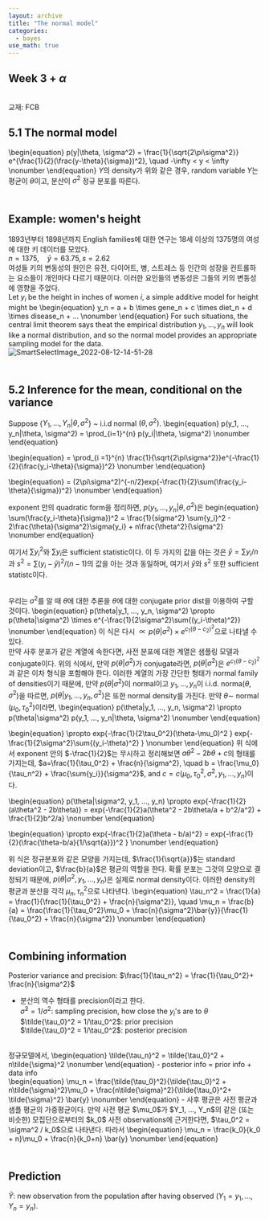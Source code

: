 ```yaml
---
layout: archive
title: "The normal model"
categories:
  - bayes
use_math: true
---
```



## Week 3 + $\alpha$

<br>교재: FCB  

5.1 The normal model
----------------------
\begin{equation}
p(y|\theta, \sigma^2) = \frac{1}{\sqrt{2\pi\sigma^2}} e^{\frac{1}{2}(\frac{y-\theta}{\sigma})^2}, \quad -\infty < y < \infty
\nonumber
\end{equation}
$Y$의 density가 위와 같은 경우, random variable $Y$는 평균이 $\theta$이고, 분산이 $\sigma^2$ 정규 분포를 따른다.  

<br>Example: women's height
--------------------
1893년부터 1898년까지 English families에 대한 연구는 18세 이상의 1375명의 여성에 대한 키 데이터를 모았다.  
$n = 1375,\quad \bar{y} = 63.75, s = 2.62$  
여성들 키의 변동성의 원인은 유전, 다이어트, 병, 스트레스 등 인간의 성장을 컨트롤하는 요소들이 개인마다 다르기 때문이다. 이러한 요인들의 변동성은 그들의 키의 변동성에 영향을 주었다.    
Let $y_i$ be the height in inches of women $i$, a simple additive model for height might be
\begin{equation}
y_n = a + b \times gene_n + c \times diet_n + d \times disease_n + ...
\nonumber
\end{equation}
For such situations, the central limit theorem says theat the empirical distribution $y_1, ..., y_n$ will look like a normal distribution, and so the normal model provides an appropriate sampling model for the data.  
![SmartSelectImage_2022-08-12-14-51-28](https://user-images.githubusercontent.com/108905986/184626233-b1c4c961-badd-4258-9772-a32706a5ee46.png)  


<br> 5.2 Inference for the mean, conditional on the variance
----------------------
Suppose {$Y_1, ..., Y_n|\theta, \sigma^2$} ~ i.i.d normal $(\theta, \sigma^2)$.
\begin{equation}
p(y_1, ..., y_n|\theta, \sigma^2) = \prod_{i=1}^{n} p(y_i|\theta, \sigma^2)
\nonumber
\end{equation}

\begin{equation}
= \prod_{i =1}^{n} \frac{1}{\sqrt{2\pi\sigma^2}}e^{-\frac{1}{2}(\frac{y_i-\theta}{\sigma})^2}
\nonumber
\end{equation}

\begin{equation}
= (2\pi\sigma^2)^{-n/2}exp\{-\frac{1}{2}\sum(\frac{y_i-\theta}{\sigma})^2\}
\nonumber
\end{equation}

exponent 안의 quadratic form을 정리하면, $p(y_1, ..., y_n|\theta, \sigma^2)$은
begin{equation}
\sum(\frac{y_i-\theta}{\sigma})^2 = \frac{1}{sigma^2} \sum{y_i}^2 - 2\frac{\theta}{\sigma^2}\sigma{y_i} + n\frac{\theta^2}{\sigma^2} 
\nonumber
end{equation}

여기서 $\sum{y_i}^2$와 $\sum{y_i}$은 sufficient statistic이다. 이 두 가지의 값을 아는 것은 $\bar{y} = \sum{y_i}/n$과 $s^2 = \sum{(y_i-\bar{y})^2}/(n-1)$의 값을 아는 것과 동일하며, 여기서 $\bar{y}$와 $s^2$ 또한 sufficient statistc이다.   

<br>우리는 $\sigma^2$를 알 때 $\theta$에 대한 추론을 $\theta$에 대한 conjugate prior dist을 이용하여 구할 것이다. 
\begin{equation}
p(\theta|y_1, ..., y_n, \sigma^2) \propto p(\theta|\sigma^2) \times e^{-\frac{1}{2\sigma^2}\sum{(y_i-\theta)^2}}
\nonumber
\end{equation}
이 식은 다시 $\propto p(\theta|\sigma^2) \times e^{c_1(\theta-c_2)^2}$으로 나타낼 수 있다.  
만약 사후 분포가 같은 계열에 속한다면, 사전 분포에 대한 계열은 샘플링 모델과 conjugate이다. 위의 식에서, 만약 $p(\theta|\sigma^2)$가 conjugate라면, $p(\theta|\sigma^2)$은 $e^{c_1(\theta-c_2)^2}$과 같은 이차 형식을 포함해야 한다. 이러한 계열의 가장 간단한 형태가 normal family of densities이기 때문에, 만약 $p(\theta|\sigma^2)$이 normal이고 $y_1,..., y_n$이 i.i.d. norma($\theta, \sigma^2$)을 따르면, $p(\theta|y_1, ..., y_n, \sigma^2)$은 또한 normal density를 가진다. 만약 $\theta \sim$ normal $(\mu_0, \tau_0^2)$이라면,
\begin{equation}
p(\theta|y_1, ..., y_n, \sigma^2) \propto p(\theta|\sigma^2) p(y_1, ..., y_n|\theta, \sigma^2)
\nonumber
\end{equation}

\begin{equation}
\propto exp\{-\frac{1}{2\tau_0^2}(\theta-\mu_0)^2 \} exp\{-\frac{1}{2\sigma^2}\sum{(y_i-\theta)^2} \}
\nonumber
\end{equation}
위 식에서 exponent 안의 $-\frac{1}{2}$는 무시하고 정리해보면 $a\theta^2 -2b\theta + c$의 형태를 가지는데, $a=\frac{1}{\tau_0^2} + \frac{n}{\sigma^2}, \quad b = \frac{\mu_0}{\tau_n^2} + \frac{\sum{y_i}}{\sigma^2}$, and $c = c(\mu_0, \tau_0^2, \sigma^2, y_1, ..., y_n)$이다.

\begin{equation}
p(\theta|\sigma^2, y_1, ..., y_n) \propto exp\{-\frac{1}{2}(a\theta^2 - 2b\theta)\} = exp\{-\frac{1}{2}a(\theta^2 - 2b\theta/a + b^2/a^2) + \frac{1}{2}b^2/a\}
\nonumber
\end{equation}

\begin{equation}
\propto exp\{-\frac{1}{2}a(\theta - b/a)^2\} = exp\{-\frac{1}{2}(\frac{\theta-b/a}{1/\sqrt{a}})^2 \}
\nonumber
\end{equation}

위 식은 정규분포와 같은 모양을 가지는데, $\frac{1}{\sqrt{a}}$는 standard deviation이고, $\frac{b}{a}$은 평균의 역할을 한다. 확률 분포는 그것의 모양으로 결정되기 때문에, $p(\theta |\sigma^2, y_1, ..., y_n)$은 실제로 normal density이다. 이러한 density의 평균과 분산을 각각 $\mu_n, \tau_n^2$으로 나타낸다. 
\begin{equation}
\tau_n^2 = \frac{1}{a} = \frac{1}{\frac{1}{\tau_0^2} + \frac{n}{\sigma^2}}, \quad  \mu_n = \frac{b}{a} = \frac{\frac{1}{\tau_0^2}\mu_0 + \frac{n}{\sigma^2}\bar{y}}{\frac{1}{\tau_0^2} + \frac{n}{\sigma^2}}
\nonumber
\end{equation}  

<br> Combining information
------------------------
Posterior variance and precision: $\frac{1}{\tau_n^2} = \frac{1}{\tau_0^2}+ \frac{n}{\sigma^2}$  
- 분산의 역수 형태를 precision이라고 한다.  
$\tilde{\sigma}^2 = 1/\sigma^2$: sampling precision, how close the $y_i$'s are to $\theta$  
$\tilde{\tau_0}^2 = 1/\tau_0^2$: prior precision  
$\tilde{\tau_0}^2 = 1/\tau_0^2$: posterior precision  
<br>
정규모델에서,
\begin{equation}
\tilde{\tau_n}^2 = \tilde{\tau_0}^2 + n\tilde{\sigma}^2
\nonumber
\end{equation}
- posterior info = prior info + data info  
<br>
\begin{equation}
\mu_n = \frac{\tilde{\tau_0}^2}{\tilde{\tau_0}^2 + n\tilde{\sigma}^2}\mu_0 + \frac{n\tilde{\sigma}^2}{\tilde{\tau_0}^2+ \tilde{\sigma}^2} \bar{y}
\nonumber
\end{equation}  
- 사후 평균은 사전 평균과 샘플 평균의 가중평균이다. 만약 사전 평균 $\mu_0$가 $Y_1, ..., Y_n$의 같은 (또는 비슷한) 모집단으로부터의 $k_0$ 사전 observations에 근거한다면, $\tau_0^2 = \sigma^2 / k_0$으로 나타낸다. 따라서
\begin{equation}
\mu_n = \frac{k_0}{k_0 + n}\mu_0 + \frac{n}{k_0+n} \bar{y}
\nonumber
\end{equation}  
 
<br>Prediction
-----------
$\tilde{Y}$: new observation from the population after having observed $(Y_1 = y_1, ..., Y_n = y_n)$.
